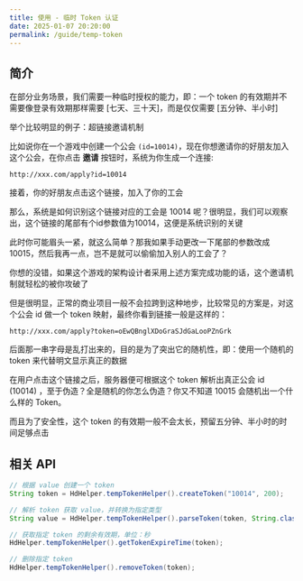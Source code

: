 ```yaml
---
title: 使用 - 临时 Token 认证
date: 2025-01-07 20:20:00
permalink: /guide/temp-token
---
```


## 简介

在部分业务场景，我们需要一种临时授权的能力，即：一个 token 的有效期并不需要像登录有效期那样需要 [七天、三十天]，而是仅仅需要 [五分钟、半小时]

举个比较明显的例子：超链接邀请机制

比如说你在一个游戏中创建一个公会 `(id=10014)`，现在你想邀请你的好朋友加入这个公会，在你点击 **邀请** 按钮时，系统为你生成一个连接:

```http
http://xxx.com/apply?id=10014
```

接着，你的好朋友点击这个链接，加入了你的工会

那么，系统是如何识别这个链接对应的工会是 10014 呢？很明显，我们可以观察出，这个链接的尾部有个id参数值为10014，这便是系统识别的关键

此时你可能眉头一紧，就这么简单？那我如果手动更改一下尾部的参数改成 10015，然后我再一点，岂不是就可以偷偷加入别人的工会了？

你想的没错，如果这个游戏的架构设计者采用上述方案完成功能的话，这个邀请机制就轻松的被你攻破了

但是很明显，正常的商业项目一般不会拉跨到这种地步，比较常见的方案是，对这个公会 id 做一个 token 映射，最终你看到链接一般是这样的：

```http
http://xxx.com/apply?token=oEwQBnglXDoGraSJdGaLooPZnGrk
```

后面那一串字母是乱打出来的，目的是为了突出它的随机性，即：使用一个随机的 token 来代替明文显示真正的数据

在用户点击这个链接之后，服务器便可根据这个 token 解析出真正公会 id (10014) ，至于伪造？全是随机的你怎么伪造？你又不知道 10015 会随机出一个什么样的 Token。

而且为了安全性，这个 token 的有效期一般不会太长，预留五分钟、半小时的时间足够点击

## 相关 API

```java
// 根据 value 创建一个 token 
String token = HdHelper.tempTokenHelper().createToken("10014", 200);

// 解析 token 获取 value，并转换为指定类型 
String value = HdHelper.tempTokenHelper().parseToken(token, String.class);

// 获取指定 token 的剩余有效期，单位：秒 
HdHelper.tempTokenHelper().getTokenExpireTime(token);

// 删除指定 token
HdHelper.tempTokenHelper().removeToken(token);
```
